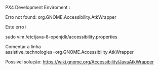 

PX4 Development Enviroment
:


Erro not found: org.GNOME.Accessibility.AtkWrapper

Este erro i

sudo vim /etc/java-8-openjdk/accessibility.properties

Comentar a linha 
assistive_technologies=org.GNOME.Accessibility.AtkWrapper

Possivel solução: https://wiki.gnome.org/Accessibility/JavaAtkWrapper
